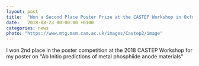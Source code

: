 ```yaml
---
layout: post
title:  "Won a Second Place Poster Prize at the CASTEP Workshop in Oxford, UK"
date:   2018-08-23 00:00:00 +0100
categories: news
photo: "https://www.mtg.msm.cam.ac.uk/images/Castep2/image"
---
```


I won 2nd place in the poster competition at the 2018 CASTEP Workshop for my poster on "Ab Initio predictions of metal phosphiide anode materials"

